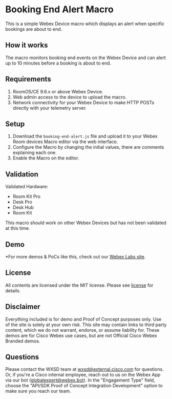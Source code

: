 # Booking End Alert Macro

This is a simple Webex Device macro which displays an alert when specific bookings are about to end.

## How it works

The macro monitors booking end events on the Webex Device and can alert up to 10 minutes before a booking is about to end.

## Requirements

1. RoomOS/CE 9.6.x or above Webex Device.
2. Web admin access to the device to upload the macro.
3. Network connectivity for your Webex Device to make HTTP POSTs directly with your telemetry server.

## Setup

1. Download the ``booking-end-alert.js`` file and upload it to your Webex Room devices Macro editor via the web interface.
2. Configure the Macro by changing the initial values, there are comments explaining each one.
3. Enable the Macro on the editor.

## Validation

Validated Hardware:

* Room Kit Pro
* Desk Pro
* Desk Hub
* Room Kit

This macro should work on other Webex Devices but has not been validated at this time.
   
## Demo

*For more demos & PoCs like this, check out our [Webex Labs site](https://collabtoolbox.cisco.com/webex-labs).


## License

All contents are licensed under the MIT license. Please see [license](LICENSE) for details.


## Disclaimer

Everything included is for demo and Proof of Concept purposes only. Use of the site is solely at your own risk. This site may contain links to third party content, which we do not warrant, endorse, or assume liability for. These demos are for Cisco Webex use cases, but are not Official Cisco Webex Branded demos.


## Questions
Please contact the WXSD team at [wxsd@external.cisco.com](mailto:wxsd@external.cisco.com?subject=booking-end-alert-macro) for questions. Or, if you're a Cisco internal employee, reach out to us on the Webex App via our bot (globalexpert@webex.bot). In the "Engagement Type" field, choose the "API/SDK Proof of Concept Integration Development" option to make sure you reach our team. 
